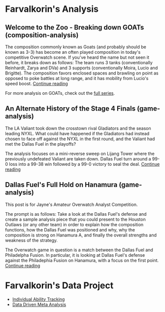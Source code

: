 # Farvalkorin's Analysis

## Welcome to the Zoo - Breaking down GOATs (composition-analysis)

The composition commonly known as Goats (and probably should be known as 3-3) has become an often played composition in today's competitive Overwatch scene. If you've heard the name but not seen it before, it breaks down as follows: The team runs 3 tanks (conventionally Reinhardt, Zarya and DVa) and 3 supports (conventionally Moira, Lucio and Brigitte). The composition favors enclosed spaces and brawling on point as opposed to poke battles at long range, and it has mobility from Lucio's speed boost. [Continue reading](https://farvalkorin.github.io/analyst/goats/intro)

For more analysis on GOATs, check out the [full series](https://farvalkorin.github.io/analyst/goats).

## An Alternate History of the Stage 4 Finals (game-analysis)

The LA Valiant took down the crosstown rival Gladiators and the season leading NYXL. What could have happened if the Gladiators had instead chosen to face off against the NYXL in the first round, and the Valiant had met the Dallas Fuel in the playoffs?

The analysis focuses on a mini-reverse sweep on Lijang Tower where the previously undefeated Valiant are taken down. Dallas Fuel turn around a 99-0 loss into a 99-38 win followed by a 99-0 victory to seal the deal. [Continue reading](https://farvalkorin.github.io/analyst/alt_finals)

## Dallas Fuel's Full Hold on Hanamura (game-analysis)

This post is for Jayne's Amateur Overwatch Analyst Competition.

The prompt is as follows: Take a look at the Dallas Fuel's defense and create a sample analysis piece that you could present to the Houston Outlaws (or any other team) in order to explain how the composition functions, how the Dallas Fuel was positioned and why, why the composition is strong on Hanamura A, and finally the overall strengths and weakness of the strategy.

The Overwatch game in question is a match between the Dallas Fuel and Philadelpha Fusion. In particular, it is looking at Dallas Fuel's defense against the Philadephia Fusion on Hanamura, with a focus on the first point. [Continue reading](https://farvalkorin.github.io/analyst/main)

# Farvalkorin's Data Project

- [Individual Ability Tracking](https://farvalkorin.github.io/analyst/tracker)
- [Data Driven Meta Analysis](https://farvalkorin.github.io/analyst/meta)
